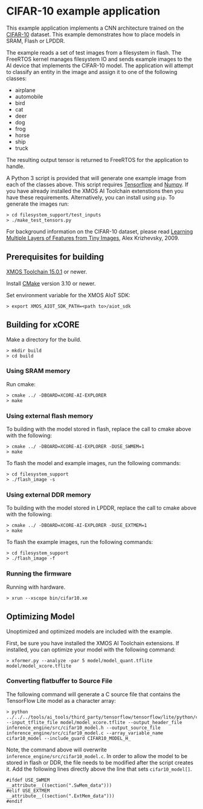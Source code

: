 # CIFAR-10 example application

This example application implements a CNN architecture trained on the [CIFAR-10](https://www.cs.toronto.edu/~kriz/cifar.html) dataset.  This example demonstrates how to place models in SRAM, Flash or LPDDR.

The example reads a set of test images from a filesystem in flash.  The FreeRTOS kernel manages filesystem IO and sends example images to the AI device that implements the CIFAR-10 model.  The application will attempt to classify an entity in the image and assign it to one of the following classes:

- airplane
- automobile
- bird
- cat
- deer
- dog
- frog
- horse
- ship
- truck

The resulting output tensor is returned to FreeRTOS for the application to handle.

A Python 3 script is provided that will generate one example image from each of the classes above. This script requires [Tensorflow](https://www.tensorflow.org/) and [Numpy](https://numpy.org/).  If you have already installed the XMOS AI Toolchain extenstions then you have these requirements.  Alternatively, you can install using `pip`.  To generate the images run:

    > cd filesystem_support/test_inputs
    > ./make_test_tensors.py

For background information on the CIFAR-10 dataset, please read [Learning Multiple Layers of Features from Tiny Images](https://www.cs.toronto.edu/~kriz/learning-features-2009-TR.pdf), Alex Krizhevsky, 2009.


## Prerequisites for building

[XMOS Toolchain 15.0.1](https://www.xmos.com/software/tools/) or newer.

Install [CMake](https://cmake.org/download/) version 3.10 or newer.

Set environment variable for the XMOS AIoT SDK:

    > export XMOS_AIOT_SDK_PATH=<path to>/aiot_sdk

## Building for xCORE

Make a directory for the build.

    > mkdir build
    > cd build

### Using SRAM memory

Run cmake:

    > cmake ../ -DBOARD=XCORE-AI-EXPLORER
    > make

### Using external flash memory

To building with the model stored in flash, replace the call to cmake above with the following:

    > cmake ../ -DBOARD=XCORE-AI-EXPLORER -DUSE_SWMEM=1
    > make

To flash the model and example images, run the following commands:

    > cd filesystem_support
    > ./flash_image -s

### Using external DDR memory

To building with the model stored in LPDDR, replace the call to cmake above with the following:

    > cmake ../ -DBOARD=XCORE-AI-EXPLORER -DUSE_EXTMEM=1
    > make

To flash the example images, run the following commands:

    > cd filesystem_support
    > ./flash_image -f

### Running the firmware

Running with hardware.

    > xrun --xscope bin/cifar10.xe

## Optimizing Model

Unoptimized and optimized models are included with the example.

First, be sure you have installed the XMOS AI Toolchain extensions.  If installed, you can optimize your model with the following command:

    > xformer.py --analyze -par 5 model/model_quant.tflite model/model_xcore.tflite

### Converting flatbuffer to Source File

The following command will generate a C source file that contains the TensorFlow Lite model as a character array:

    > python ../../../tools/ai_tools/third_party/tensorflow/tensorflow/lite/python/convert_file_to_c_source.py --input_tflite_file model/model_xcore.tflite --output_header_file inference_engine/src/cifar10_model.h --output_source_file inference_engine/src/cifar10_model.c --array_variable_name cifar10_model --include_guard CIFAR10_MODEL_H_

Note, the command above will overwrite `inference_engine/src/cifar10_model.c`.  In order to allow the model to be stored in flash or DDR, the file needs to be modified after the script creates it.  Add the following lines directly above the line that sets `cifar10_model[]`.

    #ifdef USE_SWMEM
    __attribute__((section(".SwMem_data")))
    #elif USE_EXTMEM
    __attribute__((section(".ExtMem_data")))
    #endif
